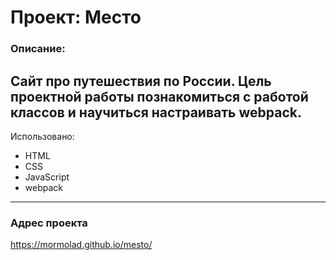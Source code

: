 # Проект: Место

### Описание:
Сайт про путешествия по России. Цель проектной работы познакомиться с работой классов и научиться настраивать webpack.
---
Использовано:
- HTML
- CSS
- JavaScript
- webpack
---
### Адрес проекта
https://mormolad.github.io/mesto/
